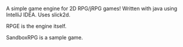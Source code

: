 A simple game engine for 2D RPG/jRPG games!
Written with java using IntelliJ IDEA. Uses slick2d.

RPGE is the engine itself.

SandboxRPG is a sample game.
